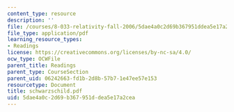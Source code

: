 ```yaml
---
content_type: resource
description: ''
file: /courses/8-033-relativity-fall-2006/5dae4a0c2d69b367951ddea5e17a2cea_schwarzschild.pdf
file_type: application/pdf
learning_resource_types:
- Readings
license: https://creativecommons.org/licenses/by-nc-sa/4.0/
ocw_type: OCWFile
parent_title: Readings
parent_type: CourseSection
parent_uid: 06242663-fd1b-2d8b-57b7-1e47ee57e153
resourcetype: Document
title: schwarzschild.pdf
uid: 5dae4a0c-2d69-b367-951d-dea5e17a2cea
---
```

